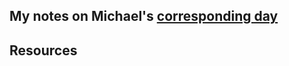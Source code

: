 ## My notes on Michael's [corresponding day](https://www.90daysofdevops.com/2022/day58/)


## Resources

